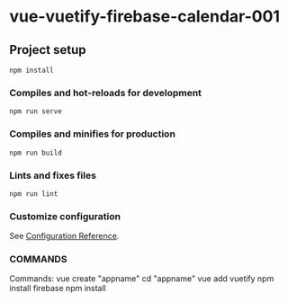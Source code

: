 # vue-vuetify-firebase-calendar-001

## Project setup

```
npm install
```

### Compiles and hot-reloads for development

```
npm run serve
```

### Compiles and minifies for production

```
npm run build
```

### Lints and fixes files

```
npm run lint
```

### Customize configuration

See [Configuration Reference](https://cli.vuejs.org/config/).

### COMMANDS

Commands:
vue create "appname"
cd "appname"
vue add vuetify
npm install firebase
npm install
